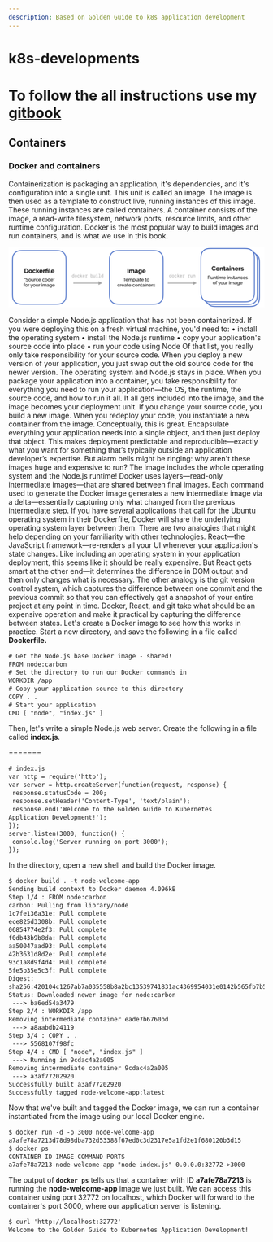 ```yaml
---
description: Based on Golden Guide to k8s application development
---
```


# k8s-developments


To follow the all instructions use my [gitbook](https://santillanrodriguezcristian.gitbook.io/k8s-development/)
=======
## **Containers**

### Docker and containers

Containerization is packaging an application, it's dependencies, and it's configuration into a single unit. This unit is called an image. The image is then used as a template to construct live, running instances of this image. These running instances are called containers. A container consists of the image, a read-write filesystem, network ports, resource limits, and other runtime configuration. Docker is the most popular way to build images and run containers, and is what we use in this book.

![](.gitbook/assets/screen-shot-2019-10-26-at-6.50.36-pm.png)

Consider a simple Node.js application that has not been containerized. If you were deploying this on a fresh virtual machine, you'd need to: • install the operating system • install the Node.js runtime • copy your application's source code into place • run your code using Node Of that list, you really only take responsibility for your source code. When you deploy a new version of your application, you just swap out the old source code for the newer version. The operating system and Node.js stays in place. When you package your application into a container, you take responsibility for everything you need to run your application—the OS, the runtime, the source code, and how to run it all. It all gets included into the image, and the image becomes your deployment unit. If you change your source code, you build a new image. When you redeploy your code, you instantiate a new container from the image. Conceptually, this is great. Encapsulate everything your application needs into a single object, and then just deploy that object. This makes deployment predictable and reproducible—exactly what you want for something that’s typically outside an application developer’s expertise. But alarm bells might be ringing: why aren't these images huge and expensive to run? The image includes the whole operating system and the Node.js runtime! Docker uses layers—read-only intermediate images—that are shared between final images. Each command used to generate the Docker image generates a new intermediate image via a delta—essentially capturing only what changed from the previous intermediate step. If you have several applications that call for the Ubuntu operating system in their Dockerfile, Docker will share the underlying operating system layer between them. There are two analogies that might help depending on your familiarity with other technologies. React—the JavaScript framework—re-renders all your UI whenever your application's state changes. Like including an operating system in your application deployment, this seems like it should be really expensive. But React gets smart at the other end—it determines the difference in DOM output and then only changes what is necessary. The other analogy is the git version control system, which captures the difference between one commit and the previous commit so that you can effectively get a snapshot of your entire project at any point in time. Docker, React, and git take what should be an expensive operation and make it practical by capturing the difference between states. Let's create a Docker image to see how this works in practice. Start a new directory, and save the following in a file called **Dockerfile.**

```text
# Get the Node.js base Docker image - shared!
FROM node:carbon
# Set the directory to run our Docker commands in
WORKDIR /app
# Copy your application source to this directory
COPY . .
# Start your application
CMD [ "node", "index.js" ]
```

Then, let's write a simple Node.js web server. Create the following in a file called **index.js**.


=======
```text
# index.js
var http = require('http');
var server = http.createServer(function(request, response) {
 response.statusCode = 200;
 response.setHeader('Content-Type', 'text/plain');
 response.end('Welcome to the Golden Guide to Kubernetes
Application Development!');
});
server.listen(3000, function() {
 console.log('Server running on port 3000');
});
```

In the directory, open a new shell and build the Docker image.

```text
$ docker build . -t node-welcome-app
Sending build context to Docker daemon 4.096kB
Step 1/4 : FROM node:carbon
carbon: Pulling from library/node
1c7fe136a31e: Pull complete
ece825d3308b: Pull complete
06854774e2f3: Pull complete
f0db43b9b8da: Pull complete
aa50047aad93: Pull complete
42b3631d8d2e: Pull complete
93c1a8d9f4d4: Pull complete
5fe5b35e5c3f: Pull complete
Digest:
sha256:420104c1267ab7a035558b8a2bc13539741831ac4369954031e0142b565fb7b5
Status: Downloaded newer image for node:carbon
 ---> ba6ed54a3479
Step 2/4 : WORKDIR /app
Removing intermediate container eade7b6760bd
 ---> a8aabdb24119
Step 3/4 : COPY . .
 ---> 5568107f98fc
Step 4/4 : CMD [ "node", "index.js" ]
 ---> Running in 9cdac4a2a005
Removing intermediate container 9cdac4a2a005
 ---> a3af77202920
Successfully built a3af77202920
Successfully tagged node-welcome-app:latest
```

Now that we've built and tagged the Docker image, we can run a container instantiated from the image using our local Docker engine.

```text
$ docker run -d -p 3000 node-welcome-app
a7afe78a7213d78d98dba732d53388f67ed0c3d2317e5a1fd2e1f680120b3d15
$ docker ps
CONTAINER ID IMAGE COMMAND PORTS
a7afe78a7213 node-welcome-app "node index.js" 0.0.0.0:32772->3000
```

The output of **`docker ps`** tells us that a container with ID **a7afe78a7213** is running the **node-welcome-app** image we just built. We can access this container using port 32772 on localhost, which Docker will forward to the container's port 3000, where our application server is listening.

```text
$ curl 'http://localhost:32772'
Welcome to the Golden Guide to Kubernetes Application Development!
```

